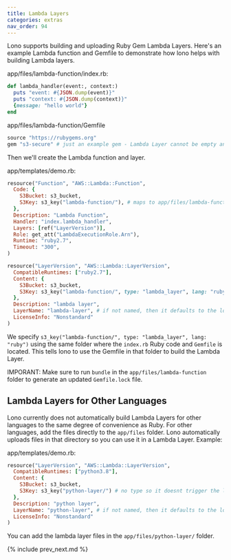 ```yaml
---
title: Lambda Layers
categories: extras
nav_order: 94
---
```


Lono supports building and uploading Ruby Gem Lambda Layers.  Here's an example Lambda function and Gemfile to demonstrate how lono helps with building Lambda layers.

app/files/lambda-function/index.rb:

```ruby
def lambda_handler(event:, context:)
  puts "event: #{JSON.dump(event)}"
  puts "context: #{JSON.dump(context)}"
  {message: "hello world"}
end
```

app/files/lambda-function/Gemfile

```ruby
source "https://rubygems.org"
gem "s3-secure" # just an example gem - Lambda Layer cannot be empty and requires at least one gem
```

Then we'll create the Lambda function and layer.

app/templates/demo.rb:

```ruby
resource("Function", "AWS::Lambda::Function",
  Code: {
    S3Bucket: s3_bucket,
    S3Key: s3_key("lambda-function/"), # maps to app/files/lambda-function
  },
  Description: "Lambda Function",
  Handler: "index.lambda_handler",
  Layers: [ref("LayerVersion")],
  Role: get_att("LambdaExecutionRole.Arn"),
  Runtime: "ruby2.7",
  Timeout: "300",
)

resource("LayerVersion", "AWS::Lambda::LayerVersion",
  CompatibleRuntimes: ["ruby2.7"],
  Content: {
    S3Bucket: s3_bucket,
    S3Key: s3_key("lambda-function/", type: "lambda_layer", lang: "ruby") # type: "lambda_layer" results in autobuilding the layer using the Gemfile.lock
  },
  Description: "lambda layer",
  LayerName: "lambda-layer", # if not named, then it defaults to the logical id
  LicenseInfo: "Nonstandard"
)
```

We specify `s3_key("lambda-function/", type: "lambda_layer", lang: "ruby")` using the same folder where the `index.rb` Ruby code and `Gemfile` is located. This tells lono to use the Gemfile in that folder to build the Lambda Layer.

IMPORANT: Make sure to run `bundle` in the `app/files/lambda-function` folder to generate an updated `Gemfile.lock` file.

## Lambda Layers for Other Languages

Lono currently does not automatically build Lambda Layers for other languages to the same degree of convenience as Ruby. For other languages, add the files directly to the `app/files` folder. Lono automatically uploads files in that directory so you can use it in a Lambda Layer. Example:

app/templates/demo.rb:

```ruby
resource("LayerVersion", "AWS::Lambda::LayerVersion",
  CompatibleRuntimes: ["python3.8"],
  Content: {
    S3Bucket: s3_bucket,
    S3Key: s3_key("python-layer/") # no type so it doesnt trigger the lambda layer autobuilding
  },
  Description: "python layer",
  LayerName: "python-layer", # if not named, then it defaults to the logical id
  LicenseInfo: "Nonstandard"
)
```

You can add the lambda layer files in the `app/files/python-layer/` folder.

{% include prev_next.md %}
